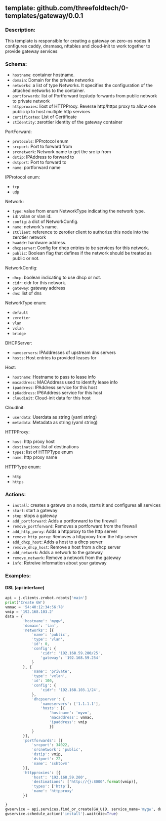 ## template: github.com/threefoldtech/0-templates/gateway/0.0.1

### Description:
This template is responsible for creating a gateway on zero-os nodes
It configures caddy, dnsmasq, nftables and cloud-init to work together to provide gateway services

### Schema:

- `hostname`: container hostname.
- `domain`: Domain for the private networks
- `networks`: a list of type Networks. It specifies the configuration of the attached networks to the container.
- `portforwards`: list of Portforward tcp/udp forwards from public network to private network
- `httpproxies`: liost of HTTPProxy. Reverse http/https proxy to allow one public ip to host multiple http services
- `certificates`: List of Certificate
- `ztIdentity`: zerottier identity of the gateway container

PortForward:
- `protocols`: IPProtocol enum
- `srcport`: Port to forward from
- `srcnetwork`: Network name to get the src ip from
- `dstip`: IPAddress to forward to
- `dstport`: Port to forward to
- `name`: portforward name

IPProtocol enum:
- `tcp`
- `udp`

Network:
- `type`: value from enum NetworkType indicating the network type. 
- `id`: vxlan or vlan id.
- `config`: a dict of NetworkConfig.
- `name`: network's name.
- `ztClient`: reference to zerotier client to authorize this node into the zerotier network
- `hwaddr`: hardware address.
- `dhcpserver`: Config for dhcp entries to be services for this network.
- `public`: Boolean flag that defines if the network should be treated as public or not.

NetworkConfig:
- `dhcp`: boolean indicating to use dhcp or not.
- `cidr`: cidr for this network.
- `gateway`: gateway address
- `dns`: list of dns

NetworkType enum:
- `default`
- `zerotier`
- `vlan`
- `vxlan`
- `bridge`

DHCPServer:
- `nameservers`: IPAddresses of upstream dns servers
- `hosts`: Host entries to provided leases for

Host:
- `hostname`: Hostname to pass to lease info
- `macaddress`: MACAddress used to identify lease info
- `ipaddress`: IPAddress service for this host
- `ip6address`: IP6Address service for this host
- `cloudinit`: Cloud-init data for this host

CloudInit:
- `userdata`: Userdata as string (yaml string)
- `metadata`: Metadata as string (yaml string)

HTTPProxy:
- `host`: http proxy host
- `destinations`: list of destinations
- `types`: list of HTTPType enum
- `name`: http proxy name

HTTPType enum:
- `http`
- `https`

### Actions:
- `install`: creates a gatewa on a node, starts it and configures all services
- `start`: start a gateway
- `stop`: stops a gateway
- `add_portforward`: Adds a portforward to the firewall
- `remove_portforward`: Removes a portforward from the firewall
- `add_http_porxy`: Adds a httpproxy to the http server
- `remove_http_porxy`: Removes a httpproxy from the http server
- `add_dhcp_host`: Adds a host to a dhcp server
- `remove_dhcp_host`: Remove a host from a dhcp server
- `add_network`: Adds a network to the gateway
- `remove_network`: Remove a network from the gateway
- `info`: Retreive information about your gateway

### Examples:

#### DSL (api interface)
```python
api = j.clients.zrobot.robots['main']
print('Create GW')
vmmac = '54:40:12:34:56:78'
vmip = '192.168.103.2'
data = {
        'hostname': 'mygw',
        'domain': 'lan',
        'networks': [{
            'name': 'public',
            'type': 'vlan',
            'id': 0,
            'config': {
                'cidr': '192.168.59.200/25',
                'gateway': '192.168.59.254'
            }
        }, {
            'name': 'private',
            'type': 'vxlan',
            'id': 100,
            'config': {
                'cidr': '192.168.103.1/24',
            },
            'dhcpserver': {
                'nameservers': ['1.1.1.1'],
                'hosts': [{
                    'hostname': 'myvm',
                    'macaddress': vmmac,
                    'ipaddress': vmip
                    }]
            }
        }],
        'portforwards': [{
            'srcport': 34022,
            'srcnetwork': 'public',
            'dstip': vmip,
            'dstport': 22,
            'name': 'sshtovm'
        }],
        'httpproxies': [{
            'host': '192.168.59.200',
            'destinations': ['http://{}:8000'.format(vmip)],
            'types': ['http'],
            'name': 'httpproxy'
        }]

}
gwservice = api.services.find_or_create(GW_UID, service_name='mygw', data=data)
gwservice.schedule_action('install').wait(die=True)
```
